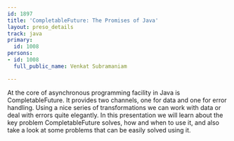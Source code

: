```yaml
---
id: 1897
title: 'CompletableFuture: The Promises of Java'
layout: preso_details
track: java
primary:
  id: 1008
persons:
- id: 1008
  full_public_name: Venkat Subramaniam

---
```

At the core of asynchronous programming facility in Java is CompletableFuture. It provides two channels, one for data and one for error handling. Using a nice series of transformations we can work with data or deal with errors quite elegantly. In this presentation we will learn about the key problem CompletableFuture solves, how and when to use it, and also take a look at some problems that can be easily solved using it.
